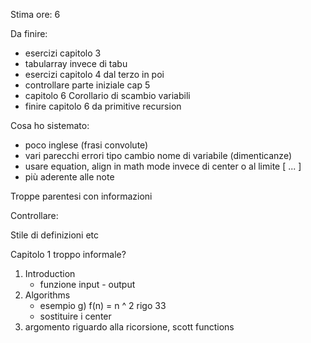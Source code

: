 
Stima ore:
6

Da finire:
- esercizi capitolo 3
- tabularray invece di tabu
- esercizi capitolo 4 dal terzo in poi
- controllare parte iniziale cap 5
- capitolo 6 Corollario di scambio variabili
- finire capitolo 6 da primitive recursion


Cosa ho sistemato:
- poco inglese (frasi convolute)
- vari parecchi errori tipo cambio nome di variabile (dimenticanze)
- usare equation, align in math mode invece di center o al limite \[ ... \]
- più aderente alle note

Troppe parentesi con informazioni


Controllare:

Stile di definizioni etc

Capitolo 1 troppo informale?

1. Introduction
    - funzione input - output
2. Algorithms
    - esempio g) f(n) = n ^ 2 rigo 33
    - sostituire i center
6. argomento riguardo alla ricorsione, scott functions